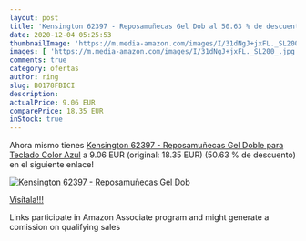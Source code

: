 ```yaml
---
layout: post
title: 'Kensington 62397 - Reposamuñecas Gel Dob al 50.63 % de descuento'
date: 2020-12-04 05:25:53
thumbnailImage: 'https://m.media-amazon.com/images/I/31dNgJ+jxFL._SL200_.jpg'
images: [ 'https://m.media-amazon.com/images/I/31dNgJ+jxFL._SL200_.jpg' ]
comments: true
category: ofertas
author: ring
slug: B0178FBICI
description:
actualPrice: 9.06 EUR
comparePrice: 18.35 EUR
inStock: true
---
```


Ahora mismo tienes [Kensington 62397 - Reposamuñecas Gel Doble para Teclado  Color Azul](https://www.amazon.es/dp/B0178FBICI/?tag=tolees-21) a 9.06 EUR (original: 18.35 EUR) (50.63 %  de descuento) en el siguiente enlace!

[![Kensington 62397 - Reposamuñecas Gel Dob](https://m.media-amazon.com/images/I/31dNgJ+jxFL._SL200_.jpg)](https://www.amazon.es/dp/B0178FBICI/?tag=tolees-21)

[Visítala!!!](https://www.amazon.es/dp/B0178FBICI/?tag=tolees-21)

Links participate in Amazon Associate program and might generate a comission on qualifying sales
